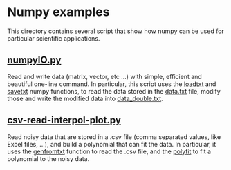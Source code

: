 # Numpy examples

This directory contains several script that show how numpy can be used for particular scientific applications.

## [numpyIO.py](numpyIO.py)

Read and write data (matrix, vector, etc ...) with simple, efficient and beautiful one-line command.
In particular, this script uses the [loadtxt](https://docs.scipy.org/doc/numpy-1.13.0/reference/generated/numpy.loadtxt.html)
and [savetxt](https://docs.scipy.org/doc/numpy-1.13.0/reference/generated/numpy.savetxt.html) numpy functions, to read the data stored
in the [data.txt](data.txt) file, modify those and write the modified data into [data_double.txt](data_double.txt).

## [csv-read-interpol-plot.py](csv-read-interpol-plot.py)

Read noisy data that are stored in a .csv file (comma separated values, like Excel files, ...), and build a polynomial that can fit the data.
In particular, it uses the [genfromtxt](https://docs.scipy.org/doc/numpy-1.14.0/reference/generated/numpy.genfromtxt.html) function to read
the .csv file, and the [polyfit](https://docs.scipy.org/doc/numpy-1.14.0/reference/generated/numpy.polyfit.html) to fit a polynomial to the noisy data.